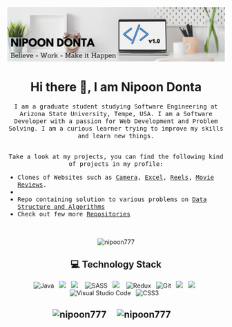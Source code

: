 <img src="./Nipoon Donta.png">
<h1 align="center">Hi there 👋, I am Nipoon Donta</h1>

<p align="center">
  <samp>
I am a graduate student studying Software Engineering at Arizona State University, Tempe, USA. I am a Software Developer with a passion for Web Development and Problem Solving. I am a curious learner trying to improve my skills and learn new things. 
  </samp><br><br>
<p align="center"><samp>Take a look at my projects, you can find the following kind of projects in my profile:</samp></p>
    <ul>
      <li>
          <samp>Clones of Websites such as <a href="https://github.com/nipoon777/CameraApplication"><samp>Camera</samp></a>, <a href="https://github.com/nipoon777/ExcelClone">Excel</a>, <a href="#">Reels</a>, <a href="https://github.com/nipoon777/Movies">Movie Reviews</a>.</samp>
      </li>
      <li> 
<!--         <samp><samp>Backend Projects such as <a href="https://github.com/ayushazuri/task-manager-express-api">Task Manager API</a>, <a href="https://github.com/ayushazuri/todo-app-firebase">Todo app using Firebase</a>, <a href="https://github.com/ayushazuri/data-manager">Data Manager</a>.</samp>
      </li> -->
      <li><samp>Repo containing solution to various problems on <a href="https://github.com/nipoon777/Data-Structure-And-Algorithms">Data Structure and Algorithms </a></samp>         </li>
      <li><samp>Check out few more <a href="https://github.com/nipoon777?tab=repositories">Repositories</a></samp></li>
    </ul><br><br> 
    <div align="center"><img src="https://komarev.com/ghpvc/?username=nipoon777" alt="nipoon777" /> </div> 
</p>

<h2 align="center">💻 Technology Stack</h2>
<p align="center">
  <img alt="Java" src="https://img.shields.io/badge/java-%23ED8B00.svg?style=for-the-badge&logo=java&logoColor=white"/>&nbsp;&nbsp;
  <img src="https://img.shields.io/badge/javascript%20-%231572B6.svg?&style=for-the-badge&logo=javascript&logoColor=white" />&nbsp;&nbsp;
  <img src="https://img.shields.io/badge/react%20-%2300D9FF.svg?&style=for-the-badge&logo=react&logoColor=white" />&nbsp;&nbsp;&nbsp;
  <img alt="SASS" src="https://img.shields.io/badge/SASS-hotpink.svg?style=for-the-badge&logo=SASS&logoColor=white"/>&nbsp;&nbsp;
  <img src="https://img.shields.io/badge/node.js%20-%2343853D.svg?&style=for-the-badge&logo=node.js&logoColor=white" />&nbsp;&nbsp;&nbsp;
<!--   <img src="https://img.shields.io/badge/mongodb%20-%ffdf87B6.svg?&style=for-the-badge&logo=mongodb&logoColor=white" />&nbsp;&nbsp; -->
<!--   <img alt="Express.js" src="https://img.shields.io/badge/express.js-%23404d59.svg?style=for-the-badge&logo=express&logoColor=%2361DAFB"/>&nbsp;&nbsp; -->
  <img alt="Redux" src="https://img.shields.io/badge/redux-%23593d88.svg?style=for-the-badge&logo=redux&logoColor=white"/>&nbsp;&nbsp; 	
  <img alt="Git" src="https://img.shields.io/badge/git-%23F05033.svg?style=for-the-badge&logo=git&logoColor=white"/>&nbsp;&nbsp;
  <img src="https://img.shields.io/badge/mysql%20-%2300D9FF.svg?&style=for-the-badge&logo=mysql&logoColor=white" />&nbsp;&nbsp;
  <img src="https://img.shields.io/badge/firebase%20-%97BC62FF.svg?&style=for-the-badge&logo=firebase&logoColor=white" />&nbsp;&nbsp;
  <img alt="Visual Studio Code" src="https://img.shields.io/badge/VisualStudioCode-0078d7.svg?style=for-the-badge&logo=visual-studio-code&logoColor=white"/>&nbsp;&nbsp;
  <img alt="CSS3" src="https://img.shields.io/badge/css3-%231572B6.svg?style=for-the-badge&logo=css3&logoColor=white"/>&nbsp;&nbsp;
<!--   <img alt="Adobe XD" src="https://img.shields.io/badge/adobexd-%23FF26BE.svg?style=for-the-badge&logo=adobexd&logoColor=white"/>&nbsp;&nbsp; -->
</p>

<h2 align="center"📈 Github Statistics </h2>
<p align="center">
<img src="https://github-readme-stats.vercel.app/api?username=nipoon777&show_icons=true&theme=radical" alt="nipoon777" />&nbsp;&nbsp;&nbsp;&nbsp;
<img src="https://github-readme-stats.vercel.app/api/top-langs/?username=nipoon777&layout=compact" alt="nipoon777" />&nbsp;&nbsp;&nbsp;&nbsp; 
</p>
